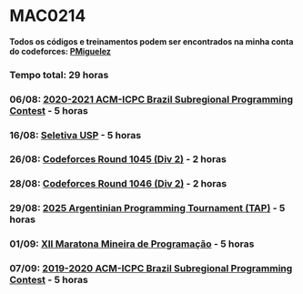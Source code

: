 # MAC0214
#### Todos os códigos e treinamentos podem ser encontrados na minha conta do codeforces: [PMiguelez](https://codeforces.com/profile/PMiguelez)

### Tempo total: 29 horas

### 06/08: [2020-2021 ACM-ICPC Brazil Subregional Programming Contest](https://codeforces.com/gym/102861) - 5 horas

### 16/08: [Seletiva USP](https://codeforces.com/gym/106039) - 5 horas

### 26/08: [Codeforces Round 1045 (Div 2)](https://codeforces.com/contest/2134) - 2 horas

### 28/08: [Codeforces Round 1046 (Div 2)](https://codeforces.com/contest/2136) - 2 horas

### 29/08: [2025 Argentinian Programming Tournament (TAP)](https://codeforces.com/gym/106054) - 5 horas

### 01/09: [XII Maratona Mineira de Programação](https://codeforces.com/group/YgJmumGtHD/contest/105936) - 5 horas

### 07/09: [2019-2020 ACM-ICPC Brazil Subregional Programming Contest](https://codeforces.com/gym/102346) - 5 horas
